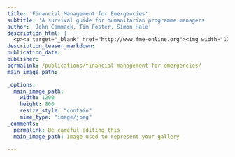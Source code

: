 ```yaml
---
title: 'Financial Management for Emergencies'
subtitle: 'A survival guide for humanitarian programme managers'
author: 'John Cammack, Tim Foster, Simon Hale'
description_html: |
  <p><a target="_blank" href="http://www.fme-online.org"><img width="175" height="93" border="0" align="right" src="/assets/images/FME&#32;logo.gif" alt="" /></a>This guide will help humanitarian programme managers manage financial resources in the critical first stages of an emergency. It will help to make sure that you have: a useful budget, good relationships with donors, enough cash, the right finance staff, systems to record income and expenditure and systems to control how money is used. Written by three authors with extensive practical field experience.</p><p>For more details go to the website:<br /><a target="_blank" href="http://www.fme-online.org">fme-online.org</a></p></p>
description_teaser_markdown:
publication_date: 
publisher: 
permalink: /publications/financial-management-for-emergencies/
main_image_path: 

_options:
  main_image_path:
    width: 1200
    height: 800
    resize_style: "contain"
    mime_type: "image/jpeg"
_comments:
  permalink: Be careful editing this
  main_image_path: Image used to represent your gallery

---
```

